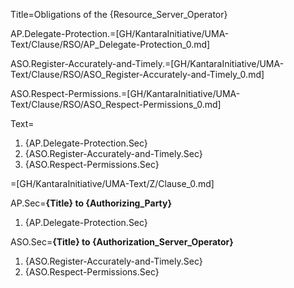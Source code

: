 Title=Obligations of the {Resource_Server_Operator}

AP.Delegate-Protection.=[GH/KantaraInitiative/UMA-Text/Clause/RSO/AP_Delegate-Protection_0.md]

ASO.Register-Accurately-and-Timely.=[GH/KantaraInitiative/UMA-Text/Clause/RSO/ASO_Register-Accurately-and-Timely_0.md]

ASO.Respect-Permissions.=[GH/KantaraInitiative/UMA-Text/Clause/RSO/ASO_Respect-Permissions_0.md]

Text=<ol><li>{AP.Delegate-Protection.Sec}<li>{ASO.Register-Accurately-and-Timely.Sec}<li>{ASO.Respect-Permissions.Sec}</ol>

=[GH/KantaraInitiative/UMA-Text/Z/Clause_0.md]

AP.Sec=<b>{Title} to {Authorizing_Party}</b><ol><li>{AP.Delegate-Protection.Sec}</ol>

ASO.Sec=<b>{Title} to {Authorization_Server_Operator}</b><ol><li>{ASO.Register-Accurately-and-Timely.Sec}<li>{ASO.Respect-Permissions.Sec}</ol>